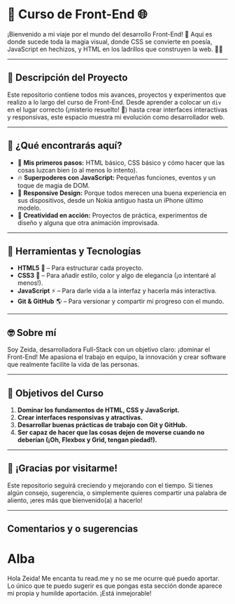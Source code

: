 # 🚀 Curso de Front-End 🌐

¡Bienvenido a mi viaje por el mundo del desarrollo Front-End! 🎉 Aquí es donde sucede toda la magia visual, donde CSS se convierte en poesía, JavaScript en hechizos, y HTML en los ladrillos que construyen la web. 🧱✨

---

## 📖 Descripción del Proyecto

Este repositorio contiene todos mis avances, proyectos y experimentos que realizo a lo largo del curso de Front-End. Desde aprender a colocar un `div` en el lugar correcto (¡misterio resuelto! 🎉) hasta crear interfaces interactivas y responsivas, este espacio muestra mi evolución como desarrollador web.

---

## 🚩 ¿Qué encontrarás aquí?

- 🌈 **Mis primeros pasos:** HTML básico, CSS básico y cómo hacer que las cosas luzcan bien (o al menos lo intento).
- 🔥 **Superpoderes con JavaScript:** Pequeñas funciones, eventos y un toque de magia de DOM.
- 📱 **Responsive Design:** Porque todos merecen una buena experiencia en sus dispositivos, desde un Nokia antiguo hasta un iPhone último modelo.
- 🎨 **Creatividad en acción:** Proyectos de práctica, experimentos de diseño y alguna que otra animación improvisada.

---

## 🚀 Herramientas y Tecnologías

- **HTML5** 🎉 – Para estructurar cada proyecto.
- **CSS3** 🎨 – Para añadir estilo, color y algo de elegancia (¡o intentaré al menos!).
- **JavaScript** ⚡ – Para darle vida a la interfaz y hacerla más interactiva.
- **Git & GitHub** 🌎 – Para versionar y compartir mi progreso con el mundo.

---

## 🤓 Sobre mí

Soy Zeida, desarrolladora Full-Stack con un objetivo claro: ¡dominar el Front-End! Me apasiona el trabajo en equipo, la innovación y crear software que realmente facilite la vida de las personas.

---

## 🎯 Objetivos del Curso

1. **Dominar los fundamentos de HTML, CSS y JavaScript.**
2. **Crear interfaces responsivas y atractivas.**
3. **Desarrollar buenas prácticas de trabajo con Git y GitHub.**
4. **Ser capaz de hacer que las cosas dejen de moverse cuando no deberían (¡Oh, Flexbox y Grid, tengan piedad!).**

---

## 🌟 ¡Gracias por visitarme!

Este repositorio seguirá creciendo y mejorando con el tiempo. Si tienes algún consejo, sugerencia, o simplemente quieres compartir una palabra de aliento, ¡eres más que bienvenido(a) a hacerlo!

--- 

## Comentarios y o sugerencias

# Alba
Hola Zeida! Me encanta tu read.me y no se me ocurre qué puedo aportar. 
Lo único que te puedo sugerir es que pongas esta sección donde aparece
mi propia y humilde aportación. ¡Está inmejorable! 
